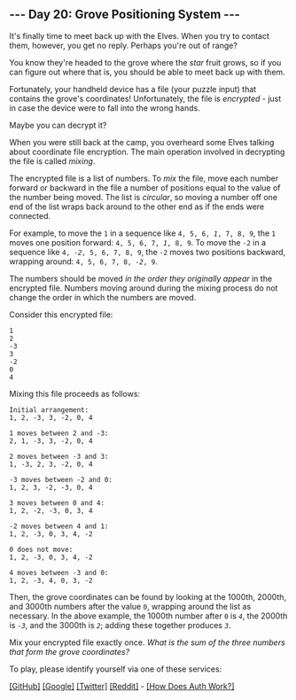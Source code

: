 ## --- Day 20: Grove Positioning System ---

It's finally time to meet back up with the Elves. When you try to
contact them, however, you get no reply. Perhaps you're out of range?

You know they're headed to the grove where the *star* fruit grows, so if
you can figure out where that is, you should be able to meet back up
with them.

Fortunately, your handheld device has a file (your puzzle input) that
contains the grove's coordinates! Unfortunately, the file is
*encrypted* - just in case the device were to fall into the wrong hands.

Maybe you can <span
title="You once again make a mental note to remind the Elves later not to invent their own cryptographic functions.">decrypt</span>
it?

When you were still back at the camp, you overheard some Elves talking
about coordinate file encryption. The main operation involved in
decrypting the file is called *mixing*.

The encrypted file is a list of numbers. To *mix* the file, move each
number forward or backward in the file a number of positions equal to
the value of the number being moved. The list is *circular*, so moving a
number off one end of the list wraps back around to the other end as if
the ends were connected.

For example, to move the `1` in a sequence like
`4, 5, 6, `*`1`*`, 7, 8, 9`, the `1` moves one position forward:
`4, 5, 6, 7, `*`1`*`, 8, 9`. To move the `-2` in a sequence like
`4, `*`-2`*`, 5, 6, 7, 8, 9`, the `-2` moves two positions backward,
wrapping around: `4, 5, 6, 7, 8, `*`-2`*`, 9`.

The numbers should be moved *in the order they originally appear* in the
encrypted file. Numbers moving around during the mixing process do not
change the order in which the numbers are moved.

Consider this encrypted file:

    1
    2
    -3
    3
    -2
    0
    4

Mixing this file proceeds as follows:

    Initial arrangement:
    1, 2, -3, 3, -2, 0, 4

    1 moves between 2 and -3:
    2, 1, -3, 3, -2, 0, 4

    2 moves between -3 and 3:
    1, -3, 2, 3, -2, 0, 4

    -3 moves between -2 and 0:
    1, 2, 3, -2, -3, 0, 4

    3 moves between 0 and 4:
    1, 2, -2, -3, 0, 3, 4

    -2 moves between 4 and 1:
    1, 2, -3, 0, 3, 4, -2

    0 does not move:
    1, 2, -3, 0, 3, 4, -2

    4 moves between -3 and 0:
    1, 2, -3, 4, 0, 3, -2

Then, the grove coordinates can be found by looking at the 1000th,
2000th, and 3000th numbers after the value `0`, wrapping around the list
as necessary. In the above example, the 1000th number after `0` is
*`4`*, the 2000th is *`-3`*, and the 3000th is *`2`*; adding these
together produces *`3`*.

Mix your encrypted file exactly once. *What is the sum of the three
numbers that form the grove coordinates?*

To play, please identify yourself via one of these services:

[\[GitHub\]](/auth/github) [\[Google\]](/auth/google)
[\[Twitter\]](/auth/twitter) [\[Reddit\]](/auth/reddit) <span
class="quiet">- [\[How Does Auth Work?\]](/about#faq_auth)</span>

</div>
